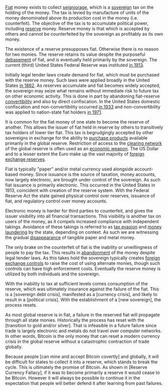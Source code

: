 [Fiat](https://en.m.wikipedia.org/wiki/Fiat_money) money exists to collect [seigniorage](https://en.m.wikipedia.org/wiki/Seigniorage), which is a [sovereign](https://en.m.wikipedia.org/wiki/Sovereign_state) tax on the holding of the money. The tax is levied by manufacture of units of the money denominated above its production cost in the money (i.e. counterfeit). The objective of the tax is to accumulate political power, including [reserve](https://en.m.wikipedia.org/wiki/Reserve_currency) money. Reserve money is that which is accepted by others and cannot be counterfeited by the sovereign as profitably as its own money.

The existence of a reserve presupposes fiat. Otherwise there is no reason for two monies. The reserve retains its value despite the purposeful [debasement](https://en.m.wikipedia.org/wiki/Debasement) of fiat, and is eventually held primarily by the sovereign. The current (third) United States Federal Reserve was instituted [in 1913](https://en.m.wikipedia.org/wiki/Federal_Reserve_Act).

Initially legal tender laws create demand for fiat, which must be purchased with the reserve money. Such laws were applied broadly in the United States [in 1862](https://en.m.wikipedia.org/wiki/Legal_Tender_Cases). As reserves accumulate and fiat becomes widely accepted, the sovereign may seize what remains without immediate risk to future tax on other economic activity. This is done in part by abandoning fiat-reserve [convertibility](https://en.m.wikipedia.org/wiki/Convertibility) and also by direct confiscation. In the United States domestic confiscation and non-convertibility occurred [in 1933](https://en.m.wikipedia.org/wiki/Executive_Order_6102) and non-convertibility was applied to nation-state fiat holders [in 1971](https://en.m.wikipedia.org/wiki/Nixon_shock).

It is common for the fiat money of one state to become the reserve of another. This allows the issuer of fiat held in reserve by others to transitively tax holders of lower tier fiat. This tax is begrudgingly accepted by other sovereigns in exchange for the ability to [purchase products](https://en.m.wikipedia.org/wiki/Petrocurrency) available primarily in the global reserve. Restriction of access to the [clearing network](https://en.m.wikipedia.org/wiki/Clearing_(finance)) of the global reserve is often used as an [economic weapon](https://en.m.wikipedia.org/wiki/Society_for_Worldwide_Interbank_Financial_Telecommunication). The US Dollar and to a lesser extent the Euro make up the vast majority of [foreign exchange reserves](https://en.m.wikipedia.org/wiki/List_of_countries_by_foreign-exchange_reserves_(excluding_gold)).

Fiat is typically "paper" and/or metal currency used alongside account-based money. Since issuance is the source of taxation, money accounts, now largely electronic, are brought under control of the sovereign. As such fiat issuance is primarily electronic. This occurred in the United States in 1913, coincident with creation of the reserve system. With the Federal Reserve Act the state gained physical control over reserves, issuance of fiat, and regulatory control over money accounts.

Electronic money is harder for third parties to counterfeit, and gives the issuer visibility into all financial transactions. This visibility is another tax on users of the money, as it compels increased compliance with independent takings. Avoidance of these takings is referred to as [tax evasion](https://en.m.wikipedia.org/wiki/Tax_evasion) and [money laundering](https://en.m.wikipedia.org/wiki/Money_laundering) by the state, depending on context. As such we are witnessing the gradual [disappearance](https://en.m.wikipedia.org/wiki/Legal_tender#Demonetisation) of tangible paper and metal money.

The only brake on the counterfeit of fiat is the inability or unwillingness of people to pay the tax. This results in [abandonment](https://en.m.wikipedia.org/wiki/Zimbabwean_dollar#Abandonment_and_demonetisation) of the money despite legal tender laws. As this takes hold the sovereign typically creates [foreign exchange controls]() to raise the cost of using alternate monies, though such controls can have high enforcement costs. Eventually the reserve money is utilized by both individuals and the sovereign.

With the inability to tax at sufficient levels comes consumption of the reserve, which was ultimately insurance against the failure of the fiat. This is a [sovereign debt crisis], manifested as a [currency crisis], and likely to result in a [political crisis]. With the establishment of a [new sovereign], the process resets.

As most global reserve is in fiat, a failure in the reserved fiat will propagate through all state monies. Historically the process has reset with the [transition to gold and/or silver]. That is infeasible in a future failure since trade is largely electronic and metals do not travel over computer networks. In other words, Bitcoin is the only money that can reset a modern currency crisis in the global reserve without a catastrophic contraction of trade globally.

Because people [can mine and accept Bitcoin covertly] and globally, it will be difficult for states to collect it into a reserve, which stands to break the cycle. This is ultimately the promise of Bitcoin. As shown in [Reserve Currency Fallacy], if it was to become primarily a reserve it would cease to be Bitcoin. However it will always be possible to continue it in the expectation that people will better defend it after learning from past failures.